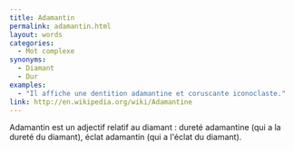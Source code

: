 ```yaml
---
title: Adamantin
permalink: adamantin.html
layout: words
categories:
  - Mot complexe
synonyms:
  - Diamant
  - Dur
examples:
  - "Il affiche une dentition adamantine et coruscante iconoclaste."
link: http://en.wikipedia.org/wiki/Adamantine
---
```


Adamantin est un adjectif relatif au diamant : dureté adamantine (qui a la dureté du diamant), éclat adamantin (qui a l'éclat du diamant).
